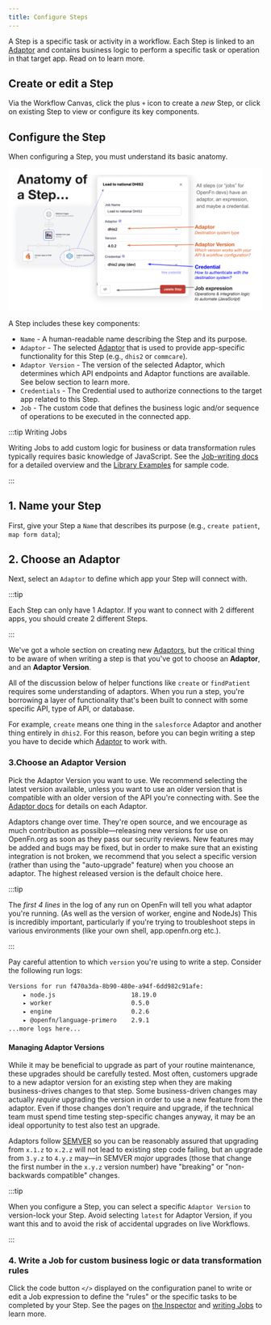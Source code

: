 ```yaml
---
title: Configure Steps
---
```


A Step is a specific task or activity in a workflow. Each Step is linked to an
[Adaptor](/adaptors/) and contains business logic to perform a specific task or
operation in that target app. Read on to learn more.

## Create or edit a Step

Via the Workflow Canvas, click the plus `+` icon to create a _new_ Step, or
click on existing Step to view or configure its key components.

## Configure the Step

When configuring a Step, you must understand its basic anatomy.

![Step Anatomy](/img/anatomy_of_step.png)

A Step includes these key components:

- `Name` - A human-readable name describing the Step and its purpose.
- `Adaptor` - The selected [Adaptor](/adaptors/) that is used to provide
  app-specific functionality for this Step (e.g., `dhis2` or `commcare`).
- `Adaptor Version` - The version of the selected Adaptor, which determines
  which API endpoints and Adaptor functions are available. See below section to
  learn more.
- `Credentials` - The Credential used to authorize connections to the target app
  related to this Step.
- `Job` - The custom code that defines the business logic and/or sequence of
  operations to be executed in the connected app.

:::tip Writing Jobs

Writing Jobs to add custom logic for business or data transformation rules
typically requires basic knowledge of JavaScript. See the
[Job-writing docs](/documentation/build/workflows) for a detailed overview and
the [Library Examples](/adaptors/library) for sample code.

:::

## 1. Name your Step

First, give your Step a `Name` that describes its purpose (e.g.,
`create patient`, `map form data`);

## 2. Choose an Adaptor

Next, select an `Adaptor` to define which app your Step will connect with.

:::tip

Each Step can only have 1 Adaptor. If you want to connect with 2 different apps,
you should create 2 different Steps.

:::

We've got a whole section on creating new [Adaptors](/adaptors), but the
critical thing to be aware of when writing a step is that you've got to choose
an **Adaptor**, and an **Adaptor Version**.

All of the discussion below of helper functions like `create` or `findPatient`
requires some understanding of adaptors. When you run a step, you're borrowing a
layer of functionality that's been built to connect with some specific API, type
of API, or database.

For example, `create` means one thing in the `salesforce` Adaptor and another
thing entirely in `dhis2`. For this reason, before you can begin writing a step
you have to decide which [Adaptor](/adaptors/) to work with.

### 3.Choose an Adaptor Version

Pick the Adaptor Version you want to use. We recommend selecting the latest
version available, unless you want to use an older version that is compatible
with an older version of the API you're connecting with. See the
[Adaptor docs](/adaptors) for details on each Adaptor.

Adaptors change over time. They're open source, and we encourage as much
contribution as possible—releasing new versions for use on OpenFn.org as soon as
they pass our security reviews. New features may be added and bugs may be fixed,
but in order to make sure that an existing integration is not broken, we
recommend that you select a specific version (rather than using the
"auto-upgrade" feature) when you choose an adaptor. The highest released version
is the default choice here.

:::tip

The _first 4 lines_ in the log of any run on OpenFn will tell you what adaptor
you're running. (As well as the version of worker, engine and NodeJs) This is
incredibly important, particularly if you're trying to troubleshoot steps in
various environments (like your own shell, app.openfn.org etc.).

:::

Pay careful attention to which `version` you're using to write a step. Consider
the following run logs:

```sh
Versions for run f470a3da-8b90-480e-a94f-6dd982c91afe:
    ▸ node.js                     18.19.0
    ▸ worker                      0.5.0
    ▸ engine                      0.2.6
    ▸ @openfn/language-primero    2.9.1
...more logs here...
```

#### Managing Adaptor Versions

While it may be beneficial to upgrade as part of your routine maintenance, these
upgrades should be carefully tested. Most often, customers upgrade to a new
adaptor version for an existing step when they are making business-drives
changes to that step. Some business-driven changes may actually _require_
upgrading the version in order to use a new feature from the adaptor. Even if
those changes don't require and upgrade, if the technical team must spend time
testing step-specific changes anyway, it may be an ideal opportunity to test
also test an upgrade.

Adaptors follow [SEMVER](https://semver.org/) so you can be reasonably assured
that upgrading from `x.1.z` to `x.2.z` will not lead to existing step code
failing, but an upgrade from `3.y.z` to `4.y.z` may—in SEMVER _major_ upgrades
(those that change the first number in the `x.y.z` version number) have
"breaking" or "non-backwards compatible" changes.

:::tip

When you configure a Step, you can select a specific `Adaptor Version` to
version-lock your Step. Avoid selecting `latest` for Adaptor Version, if you
want this and to avoid the risk of accidental upgrades on live Workflows.

:::

### 4. Write a Job for custom business logic or data transformation rules

Click the code button `</>` displayed on the configuration panel to write or
edit a Job expression to define the "rules" or the specific tasks to be
completed by your Step. See the pages on [the Inspector](./step-editor.md) and
[writing Jobs](./jobs.md) to learn more.
